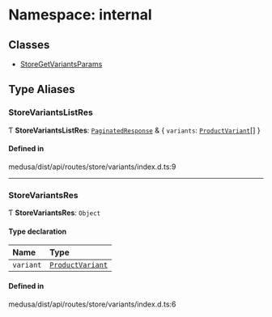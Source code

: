 # Namespace: internal

## Classes

- [StoreGetVariantsParams](../classes/internal-41.StoreGetVariantsParams.md)

## Type Aliases

### StoreVariantsListRes

Ƭ **StoreVariantsListRes**: [`PaginatedResponse`](internal-2.md#paginatedresponse) & { `variants`: [`ProductVariant`](../classes/internal.ProductVariant.md)[]  }

#### Defined in

medusa/dist/api/routes/store/variants/index.d.ts:9

___

### StoreVariantsRes

Ƭ **StoreVariantsRes**: `Object`

#### Type declaration

| Name | Type |
| :------ | :------ |
| `variant` | [`ProductVariant`](../classes/internal.ProductVariant.md) |

#### Defined in

medusa/dist/api/routes/store/variants/index.d.ts:6
